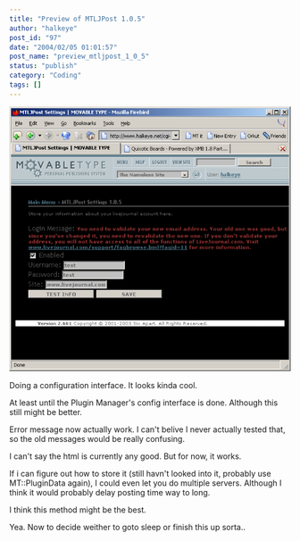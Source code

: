 ```yaml
---
title: "Preview of MTLJPost 1.0.5"
author: "halkeye"
post_id: "97"
date: "2004/02/05 01:01:57"
post_name: "preview_mtljpost_1_0_5"
status: "publish"
category: "Coding"
tags: []
---
```


![](./clp83.png)

Doing a configuration interface. It looks kinda cool.

At least until the Plugin Manager's config interface is done. Although this still might be better.

Error message now actually work. I can't belive I never actually tested that, so the old messages would be really confusing.

I can't say the html is currently any good. But for now, it works.

If i can figure out how to store it (still havn't looked into it, probably use MT::PluginData again), I could even let you do multiple servers. Although I think it would probably delay posting time way to long.

I think this method might be the best.

Yea. Now to decide weither to goto sleep or finish this up sorta..
